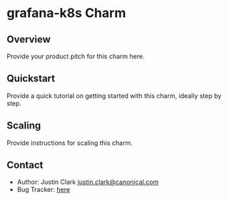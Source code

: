 # grafana-k8s Charm

Overview
--------

Provide your product pitch for this charm here.

Quickstart
----------

Provide a quick tutorial on getting started with this charm, ideally step by
step.

Scaling
-------

Provide instructions for scaling this charm.

Contact
-------
 - Author: Justin Clark <justin.clark@canonical.com>
 - Bug Tracker: [here](https://discourse.juju.is/c/charming)
